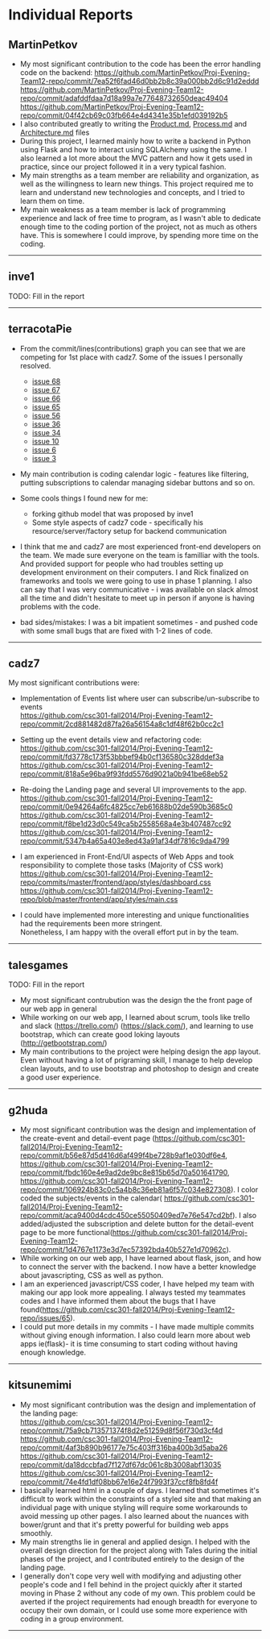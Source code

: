 # Individual Reports
## MartinPetkov

 * My most significant contribution to the code has been the error handling code on the backend:
    https://github.com/MartinPetkov/Proj-Evening-Team12-repo/commit/7ea52f6fad46d0bb2b8c39a000bb2d6c91d2eddd
    https://github.com/MartinPetkov/Proj-Evening-Team12-repo/commit/adafddfdaa7d18a99a7e77648732650deac49404
    https://github.com/MartinPetkov/Proj-Evening-Team12-repo/commit/04f42cb69c03fb664e4d4341e35b1efd039192b5
 * I also contributed greatly to writing the [Product.md](https://github.com/csc301-fall2014/Proj-Evening-Team12-repo/commit/9c2888e2164c5ae3f3f237e83a9f04202b812f81), [Process.md](https://github.com/csc301-fall2014/Proj-Evening-Team12-repo/commit/b80f43e508a70a40991a44244e1e4024edab109d) and [Architecture.md](https://github.com/csc301-fall2014/Proj-Evening-Team12-repo/commit/1ee107aa97a1f9ed2b61034160e4846417c0e80a) files
 * During this project, I learned mainly how to write a backend in Python using Flask and how to interact using SQLAlchemy using the same. I also learned a lot more about the MVC pattern and how it gets used in practice, since our project followed it in a very typical fashion.
 * My main strengths as a team member are reliability and organization, as well as the willingness to learn new things. This project required me to learn and understand new technologies and concepts, and I tried to learn them on time.
 * My main weakness as a team member is lack of programming experience and lack of free time to program, as I wasn't able to dedicate enough time to the coding portion of the project, not as much as others have. This is somewhere I could improve, by spending more time on the coding.

----

## inve1

TODO: Fill in the report


----

## terracotaPie

* From the commit/lines(contributions) graph you can see that we are competing for 1st place with cadz7. Some of the issues I personally resolved.
    * [issue 68](https://github.com/csc301-fall2014/Proj-Evening-Team12-repo/issues/68)  
    * [issue 67](https://github.com/csc301-fall2014/Proj-Evening-Team12-repo/issues/67)
    * [issue 66](https://github.com/csc301-fall2014/Proj-Evening-Team12-repo/issues/66)
    * [issue 65](https://github.com/csc301-fall2014/Proj-Evening-Team12-repo/issues/65)
    * [issue 56](https://github.com/csc301-fall2014/Proj-Evening-Team12-repo/issues/56)
    * [issue 36](https://github.com/csc301-fall2014/Proj-Evening-Team12-repo/issues/36)
    * [issue 34](https://github.com/csc301-fall2014/Proj-Evening-Team12-repo/issues/34)
    * [issue 10](https://github.com/csc301-fall2014/Proj-Evening-Team12-repo/issues/10)
    * [issue 6](https://github.com/csc301-fall2014/Proj-Evening-Team12-repo/issues/6)
    * [issue 3](https://github.com/csc301-fall2014/Proj-Evening-Team12-repo/issues/3)
* My main contribution is coding calendar logic - features like filtering, putting subscriptions to calendar managing sidebar buttons and so on.
* Some cools things I found new for me:
    * forking github model that was proposed by inve1
    * Some style aspects of cadz7 code - specifically his resource/server/factory setup for backend communication

* I think that me and cadz7 are most experienced front-end developers on the team. We made sure everyone on the team is familliar with the tools. And provided support for people who had troubles setting up development environment on their computers. I and Rick finalized on frameworks and tools we were going to use in phase 1 planning. I also can say that I was very communicative - i was available on slack almost all the time and didn't hesitate to meet up in person if anyone is having problems with the code.  
* bad sides/mistakes: I was a bit impatient sometimes - and pushed code with some small bugs that are fixed with 1-2 lines of code.


----

## cadz7

My most significant contributions were:  

* Implementation of Events list where user can subscribe/un-subscribe to events  
https://github.com/csc301-fall2014/Proj-Evening-Team12-repo/commit/2cd881482d87fa26a56154a8c1df48f62b0cc2c1
* Setting up the event details view and refactoring code:  
https://github.com/csc301-fall2014/Proj-Evening-Team12-repo/commit/fd3778c173f53bbbef94b0cf136580c328ddef3a  
https://github.com/csc301-fall2014/Proj-Evening-Team12-repo/commit/818a5e96ba9f93fdd5576d9021a0b941be68eb52  
* Re-doing the Landing page and several UI improvements to the app.
https://github.com/csc301-fall2014/Proj-Evening-Team12-repo/commit/0e94264a6fc4825cc7eb61688b02de590b3685c0  
https://github.com/csc301-fall2014/Proj-Evening-Team12-repo/commit/f8be1d23d0c549ca5b2558568a4e3b407487cc92  
https://github.com/csc301-fall2014/Proj-Evening-Team12-repo/commit/5347b4a65a403e8ed43a91af34df7816c9da4799  

* I am experienced in Front-End/UI aspects of Web Apps and took responsibility to complete those tasks (Majority of CSS work)  
https://github.com/csc301-fall2014/Proj-Evening-Team12-repo/commits/master/frontend/app/styles/dashboard.css  
https://github.com/csc301-fall2014/Proj-Evening-Team12-repo/blob/master/frontend/app/styles/main.css  

* I could have implemented more interesting and unique functionalities had the requirements been more stringent.  
Nonetheless, I am happy with the overall effort put in by the team.  


----

## talesgames

TODO: Fill in the report
 * My most significant contrubution was the design the the front page of our web app in general
 * While working on our web app, I learned about scrum, tools like trello and slack (https://trello.com/) (https://slack.com/), and learning to use bootstrap, which can create good loking layouts (http://getbootstrap.com/)
 * My main contributions to the project were helping design the app layout. Even without having a lot of prigraming skill, I manage to help develop clean layouts, and to use bootstrap and photoshop to design and create a good user experience.

----

## g2huda

* My most significant contribution was the design and implementation of the create-event and detail-event page
(https://github.com/csc301-fall2014/Proj-Evening-Team12-repo/commit/b56e87d5d416d6af499f4be728b9af1e030df6e4, https://github.com/csc301-fall2014/Proj-Evening-Team12-repo/commit/fbdc160e4e9ad2de9bc8e815b65d70a501641790, https://github.com/csc301-fall2014/Proj-Evening-Team12-repo/commit/106924b83c0c5a4b8c36eb81a6f57c034e827308). I color coded the subjects/events in the calendar( https://github.com/csc301-fall2014/Proj-Evening-Team12-repo/commit/aca9400d4cdc450ce55050409ed7e76e547cd2bf). I also added/adjusted the subscription and delete button for the detail-event page to be more functional(https://github.com/csc301-fall2014/Proj-Evening-Team12-repo/commit/1d4767e1173e3d7ec57392bda40b527e1d70962c).
* While working on our web app, I have learned about flask, json, and how to connect the server with the backend. I now have a better knowledge about javascripting, CSS as well as python.
* I am an experienced javascript/CSS coder, I have helped my team with making our app look more appealing. I always tested my teammates codes and I have informed them about the bugs that I have found(https://github.com/csc301-fall2014/Proj-Evening-Team12-repo/issues/65).
* I could put more details in my commits - I have made multiple commits without giving enough information. I also could learn more about web apps ie(flask)- it is time consuming to start coding without having enough knowledge.

----

## kitsunemimi

 * My most significant contribution was the design and implementation of the landing page:  
    https://github.com/csc301-fall2014/Proj-Evening-Team12-repo/commit/75a9cb713571374f8d2e51259d8f56f730d3cf4d  
    https://github.com/csc301-fall2014/Proj-Evening-Team12-repo/commit/4af3b890b96177e75c403ff316ba400b3d5aba26  
    https://github.com/csc301-fall2014/Proj-Evening-Team12-repo/commit/da18dccbfad7f127df67dc061c8b3008abf13035  
    https://github.com/csc301-fall2014/Proj-Evening-Team12-repo/commit/74e4fd1df08bb67e16e24f7993f37ccf8fb8fd4f
 * I basically learned html in a couple of days. I learned that sometimes it's difficult to work within the constraints of a styled site and that making an individual page with unique styling will require some workarounds to avoid messing up other pages. I also learned about the nuances with bower/grunt and that it's pretty powerful for building web apps smoothly.
 * My main strengths lie in general and applied design. I helped with the overall design direction for the project along with Tales during the initial phases of the project, and I contributed entirely to the design of the landing page.
 * I generally don't cope very well with modifying and adjusting other people's code and I fell behind in the project quickly after it started moving in Phase 2 without any code of my own. This problem could be averted if the project requirements had enough breadth for everyone to occupy their own domain, or I could use some more experience with coding in a group environment.

----
